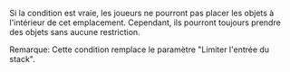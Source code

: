 Si la condition est vraie, les joueurs ne pourront pas placer les objets à l'intérieur de cet emplacement.
Cependant, ils pourront toujours prendre des objets sans aucune restriction.

Remarque: Cette condition remplace le paramètre "Limiter l'entrée du stack".